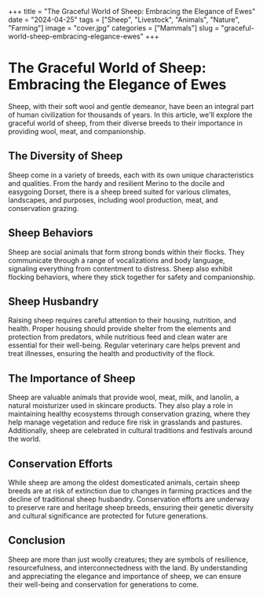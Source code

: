 +++
title = "The Graceful World of Sheep: Embracing the Elegance of Ewes"
date = "2024-04-25"
tags = ["Sheep", "Livestock", "Animals", "Nature", "Farming"]
image = "cover.jpg"
categories = ["Mammals"]
slug = "graceful-world-sheep-embracing-elegance-ewes"
+++

# The Graceful World of Sheep: Embracing the Elegance of Ewes

Sheep, with their soft wool and gentle demeanor, have been an integral part of human civilization for thousands of
years. In this article, we'll explore the graceful world of sheep, from their diverse breeds to their importance in
providing wool, meat, and companionship.

## The Diversity of Sheep

Sheep come in a variety of breeds, each with its own unique characteristics and qualities. From the hardy and resilient
Merino to the docile and easygoing Dorset, there is a sheep breed suited for various climates, landscapes, and purposes,
including wool production, meat, and conservation grazing.

## Sheep Behaviors

Sheep are social animals that form strong bonds within their flocks. They communicate through a range of vocalizations
and body language, signaling everything from contentment to distress. Sheep also exhibit flocking behaviors, where they
stick together for safety and companionship.

## Sheep Husbandry

Raising sheep requires careful attention to their housing, nutrition, and health. Proper housing should provide shelter
from the elements and protection from predators, while nutritious feed and clean water are essential for their
well-being. Regular veterinary care helps prevent and treat illnesses, ensuring the health and productivity of the
flock.

## The Importance of Sheep

Sheep are valuable animals that provide wool, meat, milk, and lanolin, a natural moisturizer used in skincare products.
They also play a role in maintaining healthy ecosystems through conservation grazing, where they help manage vegetation
and reduce fire risk in grasslands and pastures. Additionally, sheep are celebrated in cultural traditions and festivals
around the world.

## Conservation Efforts

While sheep are among the oldest domesticated animals, certain sheep breeds are at risk of extinction due to changes in
farming practices and the decline of traditional sheep husbandry. Conservation efforts are underway to preserve rare and
heritage sheep breeds, ensuring their genetic diversity and cultural significance are protected for future generations.

## Conclusion

Sheep are more than just woolly creatures; they are symbols of resilience, resourcefulness, and interconnectedness with
the land. By understanding and appreciating the elegance and importance of sheep, we can ensure their well-being and
conservation for generations to come.
